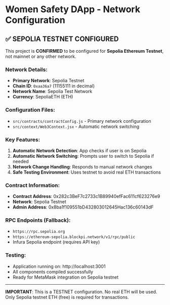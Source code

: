 # Women Safety DApp - Network Configuration

## ✅ SEPOLIA TESTNET CONFIGURED

This project is **CONFIRMED** to be configured for **Sepolia Ethereum Testnet**, not mainnet or any other network.

### Network Details:
- **Primary Network**: Sepolia Testnet
- **Chain ID**: `0xaa36a7` (11155111 in decimal)
- **Network Name**: Sepolia Test Network
- **Currency**: SepoliaETH (ETH)

### Configuration Files:
- `src/contracts/contractConfig.js` - Primary network configuration
- `src/context/Web3Context.jsx` - Automatic network switching

### Key Features:
1. **Automatic Network Detection**: App checks if user is on Sepolia
2. **Automatic Network Switching**: Prompts user to switch to Sepolia if needed
3. **Network Change Handling**: Responds to manual network changes
4. **Safe Testing Environment**: Uses testnet to avoid real ETH transactions

### Contract Information:
- **Contract Address**: 0x282c3BeF7c2733c1B89940efFac611cf623276e9
- **Network**: Sepolia Testnet
- **Admin Address**: 0x8ba1f109551bD432803012645Hac136c60143dF

### RPC Endpoints (Fallback):
- `https://rpc.sepolia.org`
- `https://ethereum-sepolia.blockpi.network/v1/rpc/public`
- Infura Sepolia endpoint (requires API key)

### Testing:
- Application running on: http://localhost:3001
- All components compiled successfully
- Ready for MetaMask integration on Sepolia testnet

---
**IMPORTANT**: This is a TESTNET configuration. No real ETH will be used. Only Sepolia testnet ETH (free) is required for transactions.